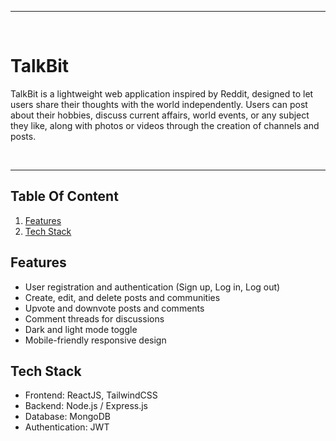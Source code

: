 <hr/>
<br/>
<h1>TalkBit</h1>
<p>TalkBit is a lightweight web application inspired by Reddit, designed to let users share their thoughts with the world independently. Users can post about their hobbies, discuss current affairs, world events, or any subject they like, along with photos or videos through the creation of channels and posts.</p>
<br/>
<hr/>

## Table Of Content

1. [Features](#features)
2. [Tech Stack](#tech-stack)

## Features

- User registration and authentication (Sign up, Log in, Log out)
- Create, edit, and delete posts and communities
- Upvote and downvote posts and comments
- Comment threads for discussions
- Dark and light mode toggle
- Mobile-friendly responsive design

## Tech Stack

- Frontend: ReactJS, TailwindCSS
- Backend: Node.js / Express.js
- Database: MongoDB
- Authentication: JWT

